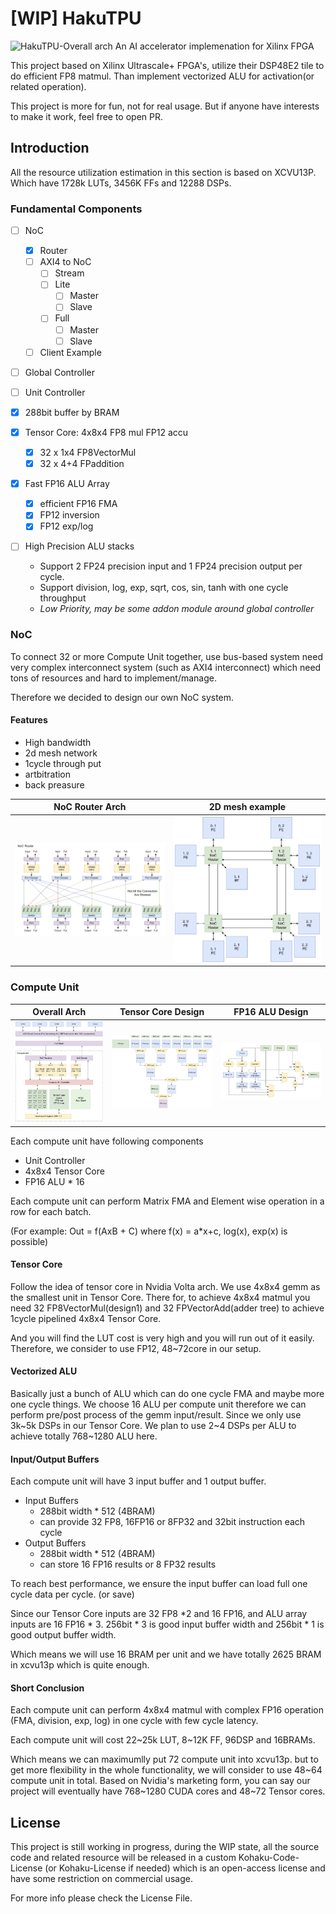 # [WIP] HakuTPU

![HakuTPU-Overall arch](https://github.com/user-attachments/assets/d5222f88-692b-46cd-bdbf-0663eb817afc)
An AI accelerator implemenation for Xilinx FPGA

This project based on Xilinx Ultrascale+ FPGA's, utilize their DSP48E2 tile to do efficient FP8 matmul. Than implement vectorized ALU for activation(or related operation).

This project is more for fun, not for real usage. But if anyone have interests to make it work, feel free to open PR.

## Introduction

All the resource utilization estimation in this section is based on XCVU13P.
Which have 1728k LUTs, 3456K FFs and 12288 DSPs.

### Fundamental Components

* [ ] NoC

  * [X] Router
  * [ ] AXI4 to NoC
    * [ ] Stream
    * [ ] Lite
      * [ ] Master
      * [ ] Slave
    * [ ] Full
      * [ ] Master
      * [ ] Slave
  * [ ] Client Example
* [ ] Global Controller
* [ ] Unit Controller
* [X] 288bit buffer by BRAM
* [X] Tensor Core: 4x8x4 FP8 mul FP12 accu

  * [X] 32 x 1x4 FP8VectorMul
  * [X] 32 x 4+4 FPaddition
* [X] Fast FP16 ALU Array

  * [X] efficient FP16 FMA
  * [X] FP12 inversion
  * [X] FP12 exp/log
* [ ] High Precision ALU stacks

  * Support 2 FP24 precision input and 1 FP24 precision output per cycle.
  * Support division, log, exp, sqrt, cos, sin, tanh with one cycle throughput
  * *Low Priority, may be some addon module around global controller*

### NoC

To connect 32 or more Compute Unit together, use bus-based system need very complex interconnect system (such as AXI4 interconnect) which need tons of resources and hard to implement/manage.

Therefore we decided to design our own NoC system.

#### Features

* High bandwidth
* 2d mesh network
* 1cycle through put
* artbitration
* back preasure

| NoC Router Arch                                | 2D mesh example                                |
| ---------------------------------------------- | ---------------------------------------------- |
| ![1735483831920](image/README/1735483831920.png) | ![1735483805869](image/README/1735483805869.png) |

### Compute Unit

| Overall Arch                                   | Tensor Core Design                             | FP16 ALU Design                                |
| ---------------------------------------------- | ---------------------------------------------- | ---------------------------------------------- |
| ![1735476004465](image/README/1735476004465.png) | ![1735476236271](image/README/1735476236271.png) | ![1735488066179](image/README/1735488066179.png) |

Each compute unit have following components

* Unit Controller
* 4x8x4 Tensor Core
* FP16 ALU * 16

Each compute unit can perform Matrix FMA and Element wise operation in a row for each batch.

(For example: Out = f(AxB + C) where f(x) = a*x+c, log(x), exp(x) is possible)

#### Tensor Core

Follow the idea of tensor core in Nvidia Volta arch. We use 4x8x4 gemm as the smallest unit in Tensor Core.
There for, to achieve 4x8x4 matmul you need 32 FP8VectorMul(design1) and 32 FPVectorAdd(adder tree) to achieve 1cycle pipelined 4x8x4 Tensor Core.

And you will find the LUT cost is very high and you will run out of it easily. Therefore, we consider to use FP12, 48~72core in our setup.

#### Vectorized ALU

Basically just a bunch of ALU which can do one cycle FMA and maybe more one cycle things. We choose 16 ALU per compute unit therefore we can perform pre/post process of the gemm input/result.
Since we only use 3k\~5k DSPs in our Tensor Core. We plan to use 2\~4 DSPs per ALU to achieve totally 768\~1280 ALU here.

#### Input/Output Buffers

Each compute unit will have 3 input buffer and 1 output buffer.

* Input Buffers
  * 288bit width * 512 (4BRAM)
  * can provide 32 FP8, 16FP16 or 8FP32  and 32bit instruction each cycle
* Output Buffers
  * 288bit width * 512 (4BRAM)
  * can store 16 FP16 results or 8 FP32 results

To reach best performance, we ensure the input buffer can load full one cycle data per cycle. (or save)

Since our Tensor Core inputs are 32 FP8 *2 and 16 FP16, and ALU array inputs are 16 FP16 * 3. 256bit * 3 is good input buffer width and 256bit * 1 is good output buffer width.

Which means we will use 16 BRAM per unit and we have totally 2625 BRAM in xcvu13p which is quite enough.

#### Short Conclusion

Each compute unit can perform 4x8x4 matmul with complex FP16 operation (FMA, division, exp, log) in one cycle with few cycle latency.

Each compute unit will cost 22\~25k LUT, 8\~12K FF, 96DSP and 16BRAMs.

Which means we can maximumlly put 72 compute unit into xcvu13p. but to get more flexibility in the whole functionality, we will consider to use 48\~64 compute unit in total. Based on Nvidia's marketing form, you can say our project will eventually have 768\~1280 CUDA cores and 48\~72 Tensor cores.

## License

This project is still working in progress, during the WIP state, all the source code and related resource will be released in a custom Kohaku-Code-License (or Kohaku-License if needed) which is an open-access license and have some restriction on commercial usage.

For more info please check the License File.
